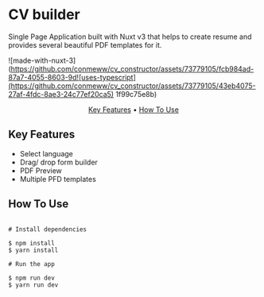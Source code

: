 # CV builder

Single Page Application built with Nuxt v3 that helps to create resume and provides several beautiful PDF templates for it.




![made-with-nuxt-3](https://github.com/conmeww/cv_constructor/assets/73779105/fcb984ad-87a7-4055-8603-9d![uses-typescript](https://github.com/conmeww/cv_constructor/assets/73779105/43eb4075-27af-4fdc-8ae3-24c77ef20ca5)
1f99c75e8b)




<p align="center">
  <a href="#key-features">Key Features</a> •
  <a href="#how-to-use">How To Use</a> 
</p>


## Key Features

* Select language
* Drag/ drop form builder
* PDF Preview
* Multiple PFD templates


## How To Use

```

# Install dependencies

$ npm install
$ yarn install 

# Run the app

$ npm run dev
$ yarn run dev

```






